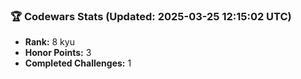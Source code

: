 ### 🏆 Codewars Stats (Updated: 2025-03-25 12:15:02 UTC)

- **Rank:** 8 kyu
- **Honor Points:** 3
- **Completed Challenges:** 1
